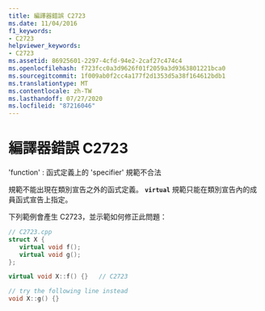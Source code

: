 ```yaml
---
title: 編譯器錯誤 C2723
ms.date: 11/04/2016
f1_keywords:
- C2723
helpviewer_keywords:
- C2723
ms.assetid: 86925601-2297-4cfd-94e2-2caf27c474c4
ms.openlocfilehash: f723fcc0a3d9626f01f2059a3d9363801221bca0
ms.sourcegitcommit: 1f009ab0f2cc4a177f2d1353d5a38f164612bdb1
ms.translationtype: MT
ms.contentlocale: zh-TW
ms.lasthandoff: 07/27/2020
ms.locfileid: "87216046"
---
```

# <a name="compiler-error-c2723"></a>編譯器錯誤 C2723

'function' : 函式定義上的 'specifier' 規範不合法

規範不能出現在類別宣告之外的函式定義。 **`virtual`** 規範只能在類別宣告內的成員函式宣告上指定。

下列範例會產生 C2723，並示範如何修正此問題：

```cpp
// C2723.cpp
struct X {
   virtual void f();
   virtual void g();
};

virtual void X::f() {}   // C2723

// try the following line instead
void X::g() {}
```
